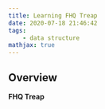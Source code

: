 ```yaml
---
title: Learning FHQ Treap
date: 2020-07-18 21:46:42
tags:
	- data structure
mathjax: true
---
```


## Overview

**FHQ Treap**